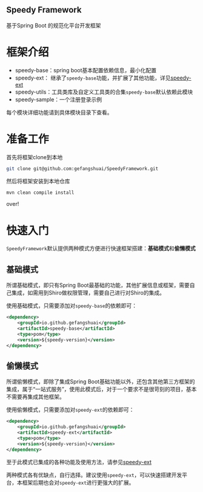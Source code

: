Speedy Framework
---

基于Spring Boot 的规范化平台开发框架

# 框架介绍

- speedy-base：spring boot基本配置依赖信息，最小化配置
- speedy-ext： 继承了`speedy-base`功能，并扩展了其他功能，详见[speedy-ext](https://github.com/gefangshuai/SpeedyFramework/tree/master/speedy-ext)
- speedy-utils：工具类库及自定义工具类的合集`speedy-base`默认依赖此模块
- speedy-sample：一个注册登录示例

每个模块详细功能请到具体模块目录下查看。

# 准备工作

首先将框架clone到本地

```bash
git clone git@github.com:gefangshuai/SpeedyFramework.git
```

然后将框架安装到本地仓库

```bash
mvn clean compile install
```

over!

# 快速入门

`SpeedyFramework`默认提供两种模式方便进行快速框架搭建：**基础模式**和**偷懒模式**

## 基础模式

所谓基础模式，即只有Spring Boot最基础的功能，其他扩展信息或框架，需要自己集成，如需用到Shiro做权限管理，需要自己进行对Shiro的集成。

使用基础模式，只需要添加对`speedy-base`的依赖即可：

```xml
<dependency>
    <groupId>io.github.gefangshuai</groupId>
    <artifactId>speedy-base</artifactId>
    <type>pom</type>
    <version>${speedy-version}</version>
</dependency>
```

## 偷懒模式

所谓偷懒模式，即除了集成Spring Boot基础功能以外，还包含其他第三方框架的集成，属于“一站式服务”，使用此模式后，对于一个要求不是很苛刻的项目，基本不需要再集成其他框架。

使用偷懒模式，只需要添加对`speedy-ext`的依赖即可：

```xml
<dependency>
    <groupId>io.github.gefangshuai</groupId>
    <artifactId>speedy-ext</artifactId>
    <type>pom</type>
    <version>${speedy-version}</version>
</dependency>
```

至于此模式已集成的各种功能及使用方法，请参见[speedy-ext](https://github.com/gefangshuai/SpeedyFramework/tree/master/speedy-ext)

两种模式各有优缺点，自行选择。建议使用`speedy-ext`，可以快速搭建开发平台，本框架后期也会对`speedy-ext`进行更强大的扩展。
